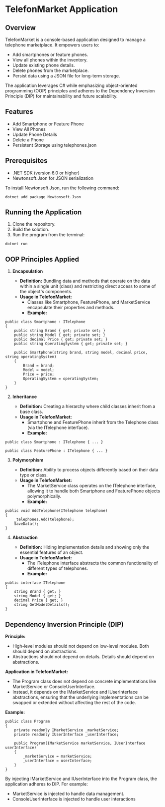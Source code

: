 # TelefonMarket Application

## Overview

TelefonMarket is a console-based application designed to manage a telephone marketplace. It empowers users to:

*   Add smartphones or feature phones.
*   View all phones within the inventory.
*   Update existing phone details.
*   Delete phones from the marketplace.
*   Persist data using a JSON file for long-term storage.

The application leverages C# while emphasizing object-oriented programming (OOP) principles and adheres to the Dependency Inversion Principle (DIP) for maintainability and future scalability.

## Features

*   Add Smartphone or Feature Phone
*   View All Phones
*   Update Phone Details
*   Delete a Phone
*   Persistent Storage using telephones.json

## Prerequisites

*   .NET SDK (version 6.0 or higher)
*   Newtonsoft.Json for JSON serialization

To install Newtonsoft.Json, run the following command:

```dotnet add package Newtonsoft.Json```

## Running the Application

1.  Clone the repository.
2.  Build the solution.
3.  Run the program from the terminal:

```dotnet run```

## OOP Principles Applied

1.  **Encapsulation**

    *   **Definition:** Bundling data and methods that operate on the data within a single unit (class) and restricting direct access to some of the object's components.
    *   **Usage in TelefonMarket:**
        *   Classes like Smartphone, FeaturePhone, and MarketService encapsulate their properties and methods.
        *   **Example:**

```
public class Smartphone : ITelephone
{
    public string Brand { get; private set; }
    public string Model { get; private set; }
    public decimal Price { get; private set; }
    public string OperatingSystem { get; private set; }

    public Smartphone(string brand, string model, decimal price, string operatingSystem)
    {
        Brand = brand;
        Model = model;
        Price = price;
        OperatingSystem = operatingSystem;
    }
}
```

2.  **Inheritance**

    *   **Definition:** Creating a hierarchy where child classes inherit from a base class.
    *   **Usage in TelefonMarket:**
        *   Smartphone and FeaturePhone inherit from the Telephone class (via the ITelephone interface).
        *   **Example:**

```
public class Smartphone : ITelephone { ... }
```
```
public class FeaturePhone : ITelephone { ... }
```

3.  **Polymorphism**

    *   **Definition:** Ability to process objects differently based on their data type or class.
    *   **Usage in TelefonMarket:**
        *   The MarketService class operates on the ITelephone interface, allowing it to handle both Smartphone and FeaturePhone objects polymorphically.
        *   **Example:**

```
public void AddTelephone(ITelephone telephone)
{
    _telephones.Add(telephone);
    SaveData();
}
```

4.  **Abstraction**

    *   **Definition:** Hiding implementation details and showing only the essential features of an object.
    *   **Usage in TelefonMarket:**
        *   The ITelephone interface abstracts the common functionality of different types of telephones.
        *   **Example:**

```
public interface ITelephone
{
    string Brand { get; }
    string Model { get; }
    decimal Price { get; }
    string GetModelDetails();
}
```

## Dependency Inversion Principle (DIP)

**Principle:**

*   High-level modules should not depend on low-level modules. Both should depend on abstractions.
*   Abstractions should not depend on details. Details should depend on abstractions.

**Application in TelefonMarket:**

*   The Program class does not depend on concrete implementations like MarketService or ConsoleUserInterface.
*   Instead, it depends on the IMarketService and IUserInterface abstractions, ensuring that the underlying implementations can be swapped or extended without affecting the rest of the code.

**Example:**

```
public class Program
{
    private readonly IMarketService _marketService;
    private readonly IUserInterface _userInterface;

    public Program(IMarketService marketService, IUserInterface userInterface)
    {
        _marketService = marketService;
        _userInterface = userInterface;
    }
}
```

By injecting IMarketService and IUserInterface into the Program class, the application adheres to DIP. For example:

*   MarketService is injected to handle data management.
*   ConsoleUserInterface is injected to handle user interactions
